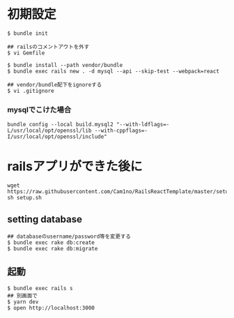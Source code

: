 # 初期設定
```
$ bundle init

## railsのコメントアウトを外す
$ vi Gemfile

$ bundle install --path vendor/bundle
$ bundle exec rails new . -d mysql --api --skip-test --webpack=react

## vendor/bundle配下をignoreする
$ vi .gitignore

```

### mysqlでこけた場合
```
bundle config --local build.mysql2 "--with-ldflags=-L/usr/local/opt/openssl/lib --with-cppflags=-I/usr/local/opt/openssl/include"
```


# railsアプリができた後に
```
wget https://raw.githubusercontent.com/Cam1no/RailsReactTemplate/master/setup.sh
sh setup.sh
```

## setting database
```
## databaseのusername/password等を変更する
$ bundle exec rake db:create
$ bundle exec rake db:migrate
```

## 起動
```
$ bundle exec rails s
## 別画面で
$ yarn dev
$ open http://localhost:3000
```
